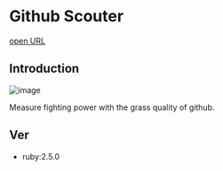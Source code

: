 # Github Scouter

[open URL](https://github-scouter.herokuapp.com/)

## Introduction
![image](https://image.middle-edge.jp/medium/ecb02a80-02be-4888-88f4-315f6ee97121.jpg?1469172257)

Measure fighting power with the grass quality of github.

## Ver
- ruby:2.5.0
